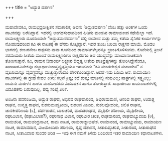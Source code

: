+++
title = "ಅದ್ಭುತ ದರ್ಪಣ"

+++

ಮಹಾದೇವಕವಿ, ರಾಮಭದ್ರದೀಕ್ಷಿತನ ಸಮಕಾಲಿಕ; ಅವನು ‘ಅದ್ಭುತದರ್ಪಣ’ ವೆಂಬ ಹತ್ತು ಅಂಕಗಳ ಒಂದು ನಾಟಕವನ್ನು ಬರೆದಿದ್ದಾನೆ. ಇದರಲ್ಲಿ ಅಂಗದಸಂಧಾನದಿಂದ ಹಿಡಿದು ಮುಂದಿನ ರಾಮಾಯಣದ ಕಥೆಯೆಲ್ಲಾ ಇದೆ. ರಾಮಲಕ್ಷ್ಮಣರು ದೂರದಿಂದಲೇ “ಅದ್ಭುತಮಣಿದರ್ಪಣ” ದಲ್ಲಿ ರಾವಣನ ಮತ್ತು ತಮ್ಮ ಕಡೆಯ ಸೈನಿಕರ ಕಾರ್ಯಗಳನ್ನು ನೋಡುವುದರಿಂದ ಕವಿ ಈ ನಾಟಕಕ್ಕೆ ಈ ಹೆಸರು ಕೊಟ್ಟಿದ್ದಾನೆ. ಇದರ ತುಂಬ ಬರಿಯ ರಾಕ್ಷಸರ ಮಾಯೆ. ಮೊದಲ ಭಾಗದಲ್ಲಿ ಶಂಬರನೆಂಬ ರಾಕ್ಷಸನು ನಾನಾ ರೂಪದಿಂದ ರಾಮಾದಿಗಳೆಲ್ಲರನ್ನೂ ಭ್ರಾಂತಿಗೊಳಿಸುವನು. ಕೊನೆಯಲ್ಲಿ ತ್ರಿಜಟೆ ಸರಮೆಯರು ಸೀತೆಯ ಮುಂದೆ ರಾಮಲಕ್ಷ್ಮಣರಿಗೂ ರಾಕ್ಷಸರಿಗೂ ಅದ ಯುದ್ಧವನ್ನು ಮಾಯಾನಾಟಕವಾಗಿ ತೋರಿಸುತ್ತಾರೆ. ಕವಿ, ರಾಮನ ಔದಾರ್ಯ ಲಕ್ಷ್ಮಣನ ಔದ್ಧತ್ಯ ಸೀತೆಯ ಪಾತಿವ್ರತ್ಯಗಳನ್ನು ತೋರಿಸಿದ್ದೇನೆಂದೂ, ಸಾರಾಸಾರವಿವೇಕವೂ ಶಬ್ದಾರ್ಥಾದಿಶಾಸ್ತ್ರವ್ಯುತ್ಪತ್ತಿಯೂ ಇರುವವರು “ಕವಿ ಮಂಡಲೇಶ್ವರ ಮಹಾದೇವ” ನ ವೈಖರಿಯನ್ನೂ ವೈದಗ್ಧ್ಯವನ್ನೂ ಮೆಚ್ಚುತ್ತಾರೆಂದೂ ಹೇಳಿಕೊಂಡಿದ್ದಾನೆ. ಆದರೆ ಇದು ಬರಿಯ ಆಸೆ. ರಾಮಾಯಣ ನಾಟಕಗಳಲ್ಲಿ ಈ ಗ್ರಂಥ ಕೇವಲ ಕೀಳು; ಕಲ್ಪನೆ ಕ್ಲಿಷ್ಟ; ಕಥೆ ಶುಷ್ಕ; ಮಾತಿನಲ್ಲಿ ನಯವಿಲ್ಲ; ಪಾತ್ರಗಳಲ್ಲಿ ಸತ್ತ್ವವಿಲ್ಲ; ರಾಮನು ಮರುಳನ ಹಾಗೂ ಮಹೋದರನು ವಿದೂಷಕನ ಹಾಗೂ ತೋರುತ್ತಾರೆ. ಸಾಧಾರಣವಾ ರಾಮನಾಟಕಗಳಲ್ಲಿ ವಿದೂಷಕನು ಬರುವುದಿಲ್ಲ. ಪದ್ಯ ಸಂಖ್ಯೆ ೨೮೯.

ಅಂಜನಾ ಪವನಂಜಯ, ಅದ್ಭುತ ರಾಘವ, ಅಭಿನವ ರಾಘವಾನಂದ, ಅಭಿರಾಮಮಣಿ, ಆನಂದ ರಾಘವ, ಉದಾತ್ತ ರಾಘವ, ಉನ್ಮತ್ತ ರಾಘವ, ಕುಶಕುಮುದ್ವತೀಯ, ಕುಶಲವ ವಿಜಯ, ಕುಶಲವೋದಯ, ಚಲಿತ ರಾಘವ, ಜಾನಕೀಪರಿಣಯ (೩), ದರ್ಪಶಾತನ, ಬಾಲಚರಿತ, ಮುದಿತರಾಘವ, ಮೈಥಿಲೀ ಪರಿಣಯ, ಮೈಥಿಲೀಯ, ರಘುವಿಲಾಸ, (ರಘುವಿಲಾಪ?), ರಘುನಾಥ ವಿಲಾಸ, ರಘುವೀರ ಚರಿತ, ರಾಘವಾನಂದ, ರಾಘವಾಭ್ಯುದಯ (೪), ರಾಮಚರಿತ, ರಾಮಚಂದ್ರನಾಟಕ, ರಾಮ ನಾಟಕ, ರಾಮರಾಜ್ಯಾಭಿಷೇಕ. ರಾಮಾನಂದ, ರಾಮಾಭ್ಯುದಯ, ರಾಮಾಯಣ ನಾಟಕ, ರಾಮಾವದಾನ, ವಿಜಯೇಂದಿರಾ ಪರಿಣಯ, ಸ್ವಪ್ನ ದಶಾನನ, ಸೀತಾದಿವ್ಯಚರಿತ, ಸೀತಾನಂದ, ಸೀತಾರಾಘವ ನಾಟಕ, ಸೀತಾವಿವಾಹ ಸುಂದರ ಚರಿತ — ಇವು ಈಗ ನಮಗೆ ತಿಳಿದು ಬಂದಿರುವ ಇತರ ರಾಮಾಯಣ ಕಥಾನಾಟಕಗಳು.

